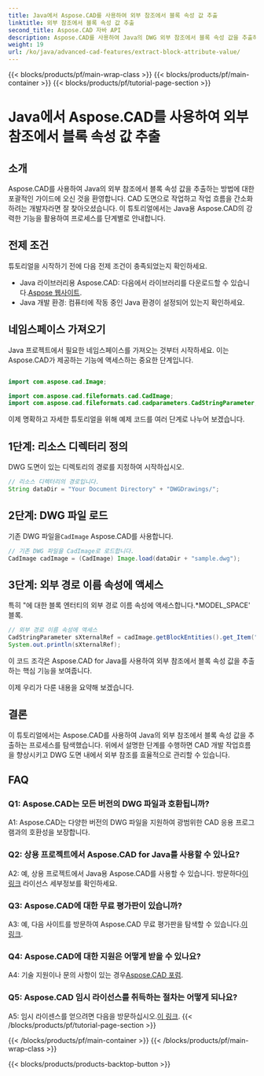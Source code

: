```yaml
---
title: Java에서 Aspose.CAD를 사용하여 외부 참조에서 블록 속성 값 추출
linktitle: 외부 참조에서 블록 속성 값 추출
second_title: Aspose.CAD 자바 API
description: Aspose.CAD를 사용하여 Java의 DWG 외부 참조에서 블록 속성 값을 추출하는 방법에 대한 튜토리얼을 살펴보세요. CAD 개발 워크플로우를 손쉽게 향상시키십시오.
weight: 19
url: /ko/java/advanced-cad-features/extract-block-attribute-value/
---
```


{{< blocks/products/pf/main-wrap-class >}}
{{< blocks/products/pf/main-container >}}
{{< blocks/products/pf/tutorial-page-section >}}

# Java에서 Aspose.CAD를 사용하여 외부 참조에서 블록 속성 값 추출

## 소개

Aspose.CAD를 사용하여 Java의 외부 참조에서 블록 속성 값을 추출하는 방법에 대한 포괄적인 가이드에 오신 것을 환영합니다. CAD 도면으로 작업하고 작업 흐름을 간소화하려는 개발자라면 잘 찾아오셨습니다. 이 튜토리얼에서는 Java용 Aspose.CAD의 강력한 기능을 활용하여 프로세스를 단계별로 안내합니다.

## 전제 조건

튜토리얼을 시작하기 전에 다음 전제 조건이 충족되었는지 확인하세요.

-  Java 라이브러리용 Aspose.CAD: 다음에서 라이브러리를 다운로드할 수 있습니다.[Aspose 웹사이트](https://releases.aspose.com/cad/java/).
- Java 개발 환경: 컴퓨터에 작동 중인 Java 환경이 설정되어 있는지 확인하세요.

## 네임스페이스 가져오기

Java 프로젝트에서 필요한 네임스페이스를 가져오는 것부터 시작하세요. 이는 Aspose.CAD가 제공하는 기능에 액세스하는 중요한 단계입니다.

```java

import com.aspose.cad.Image;

import com.aspose.cad.fileformats.cad.CadImage;
import com.aspose.cad.fileformats.cad.cadparameters.CadStringParameter;
```

이제 명확하고 자세한 튜토리얼을 위해 예제 코드를 여러 단계로 나누어 보겠습니다.

## 1단계: 리소스 디렉터리 정의

DWG 도면이 있는 디렉토리의 경로를 지정하여 시작하십시오.

```java
// 리소스 디렉터리의 경로입니다.
String dataDir = "Your Document Directory" + "DWGDrawings/";
```

## 2단계: DWG 파일 로드

기존 DWG 파일을`CadImage` Aspose.CAD를 사용합니다.

```java
// 기존 DWG 파일을 CadImage로 로드합니다.
CadImage cadImage = (CadImage) Image.load(dataDir + "sample.dwg");
```

## 3단계: 외부 경로 이름 속성에 액세스

특히 "에 대한 블록 엔터티의 외부 경로 이름 속성에 액세스합니다.*MODEL_SPACE' 블록.

```java
// 외부 경로 이름 속성에 액세스
CadStringParameter sXternalRef = cadImage.getBlockEntities().get_Item("*MODEL_SPACE").getXRefPathName();
System.out.println(sXternalRef);
```

이 코드 조각은 Aspose.CAD for Java를 사용하여 외부 참조에서 블록 속성 값을 추출하는 핵심 기능을 보여줍니다.

이제 우리가 다룬 내용을 요약해 보겠습니다.

## 결론

이 튜토리얼에서는 Aspose.CAD를 사용하여 Java의 외부 참조에서 블록 속성 값을 추출하는 프로세스를 탐색했습니다. 위에서 설명한 단계를 수행하면 CAD 개발 작업흐름을 향상시키고 DWG 도면 내에서 외부 참조를 효율적으로 관리할 수 있습니다.

## FAQ

### Q1: Aspose.CAD는 모든 버전의 DWG 파일과 호환됩니까?

A1: Aspose.CAD는 다양한 버전의 DWG 파일을 지원하여 광범위한 CAD 응용 프로그램과의 호환성을 보장합니다.

### Q2: 상용 프로젝트에서 Aspose.CAD for Java를 사용할 수 있나요?

 A2: 예, 상용 프로젝트에서 Java용 Aspose.CAD를 사용할 수 있습니다. 방문하다[이 링크](https://purchase.aspose.com/buy) 라이선스 세부정보를 확인하세요.

### Q3: Aspose.CAD에 대한 무료 평가판이 있습니까?

 A3: 예, 다음 사이트를 방문하여 Aspose.CAD 무료 평가판을 탐색할 수 있습니다.[이 링크](https://releases.aspose.com/).

### Q4: Aspose.CAD에 대한 지원은 어떻게 받을 수 있나요?

 A4: 기술 지원이나 문의 사항이 있는 경우[Aspose.CAD 포럼](https://forum.aspose.com/c/cad/19).

### Q5: Aspose.CAD 임시 라이선스를 취득하는 절차는 어떻게 되나요?

 A5: 임시 라이센스를 얻으려면 다음을 방문하십시오.[이 링크](https://purchase.aspose.com/temporary-license/).
{{< /blocks/products/pf/tutorial-page-section >}}

{{< /blocks/products/pf/main-container >}}
{{< /blocks/products/pf/main-wrap-class >}}

{{< blocks/products/products-backtop-button >}}
